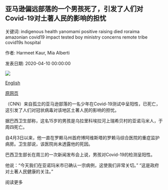 ## 亚马逊偏远部落的一个男孩死了，引发了人们对Covid-19对土著人民的影响的担忧

关键词: indigenous health yanomami positive raising died roraima amazonian covid19 impact tested boy ministry concerns remote tribe covid19s hospital

作者: Harmeet Kaur, Mia Alberti

发表日期: 2020-04-10 00:00:00

![](https://cdn.cnn.com/cnnnext/dam/assets/200410131159-01-yanomami-tribe-coronavirus-super-tease.jpg)

[English](A%20boy%20from%20a%20remote%20Amazonian%20tribe%20has%20died%2C%20raising%20concerns%20about%20Covid-19%27s%20impact%20on%20indigenous%20people.md)

[原网页](https://edition.cnn.com/2020/04/10/world/yanomami-amazon-coronavirus-brazil-trnd/index.html)

（CNN）来自孤立的亚马逊部落的一名少年在Covid-19测试中呈阳性，已死亡，这引发了人们对冠状病毒对该地区土著人民的影响的担忧。

据巴西卫生部称，这名15岁的男孩是乌拉里科埃拉河上瑞希贝村的亚诺马米人，于周四死亡。

自4月3日以来，他一直在罗赖马州首府博阿维斯塔的罗赖马综合医院的重症监护病房。卫生部说，该医院尚未透露他的死因。

巴西卫生部长在周三的一次新闻发布会上说，男孩对Covid-19的检测呈阳性。

他说：“今天我们在亚诺玛米市已确认一宗病例，这使我们非常关切。” “这是政府对土著人民健康的关注。”

阅读更多